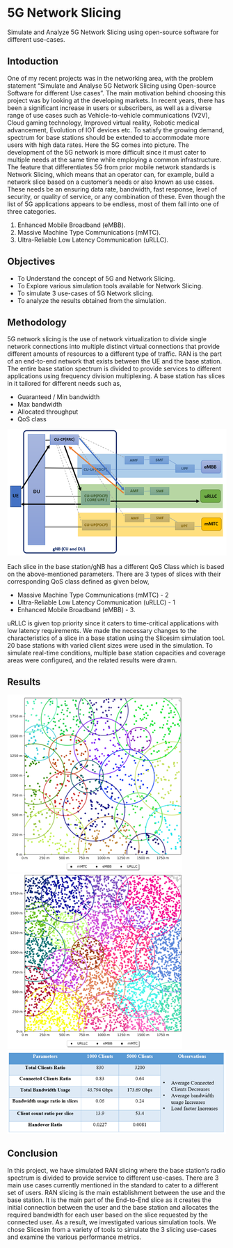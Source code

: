 # 5G Network Slicing

Simulate and Analyze 5G Network Slicing using open-source software for different use-cases.
## Intoduction
One of my recent projects was in the networking area, with the problem statement “Simulate and Analyse 5G Network Slicing using Open-source Software for different Use cases”. The main motivation behind choosing this project was by looking at the developing markets. In recent years, there has been a significant increase in users or subscribers, as well as a diverse range of use cases such as Vehicle-to-vehicle communications (V2V), Cloud gaming technology, Improved virtual reality, Robotic medical advancement, Evolution of IOT devices etc. To satisfy the growing demand, spectrum for base stations should be extended to accommodate more users with high data rates. Here the 5G comes into picture. The development of the 5G network is more difficult since it must cater to multiple needs at the same time while employing a common infrastructure. The feature that differentiates 5G from prior mobile network standards is Network Slicing, which means that an operator can, for example, build a network slice based on a customer’s needs or also known as use cases. These needs be an ensuring data rate, bandwidth, fast response, level of security, or quality of service, or any combination of these. Even though the list of 5G applications appears to be endless, most of them fall into one of three categories.
1. Enhanced Mobile Broadband (eMBB). 
2. Massive Machine Type Communications (mMTC). 
3. Ultra-Reliable Low Latency Communication (uRLLC). 

## Objectives

- To Understand the concept of 5G and Network Slicing.
- To Explore various simulation tools available for Network Slicing.
- To simulate 3 use-cases of 5G Network slicing.
- To analyze the results obtained from the simulation.

## Methodology

5G network slicing is the use of network virtualization to divide single network connections into multiple distinct virtual connections that provide different amounts of resources to a different type of traffic. RAN is the part of an end-to-end network that exists between the UE and the base station. The entire base station spectrum is divided to provide services to different applications using frequency division multiplexing. A base station has slices in it tailored for different needs such as,

- Guaranteed / Min bandwidth
- Max bandwidth
- Allocated throughput
- QoS class

![Image text](/Images/Picture1.png)

 Each slice in the base station/gNB has a different QoS Class which is based on the above-mentioned parameters. There are 3 types of slices with their corresponding QoS class defined as given below,

- Massive Machine Type Communications (mMTC)  - 2
- Ultra-Reliable Low Latency Communication (uRLLC)  -  1
- Enhanced Mobile Broadband (eMBB) -  3.<br />

uRLLC is given top priority since it caters to time-critical applications with low latency requirements.
We made the necessary changes to the characteristics of a slice in a base station using the Slicesim simulation tool. 20 base stations with varied client sizes were used in the simulation. To simulate real-time conditions, multiple base station capacities and coverage areas were configured, and the related results were drawn.

## Results

![Image text](/Images/Picture2.png) ![Image text](/Images/Picture3.png)
![Image text](/Images/Picture4.png)

## Conclusion

In this project, we have simulated RAN slicing where the base station’s radio spectrum is divided to provide service to different use-cases. There are 3 main use cases currently mentioned in the standard to cater to a different set of users. RAN slicing is the main establishment between the use and the base station. It is the main part of the End-to-End slice as it creates the initial connection between the user and the base station and allocates the required bandwidth for each user based on the slice requested by the connected user. As a result, we investigated various simulation tools. We chose Slicesim from a variety of tools to simulate the 3 slicing use-cases and examine the various performance metrics.
